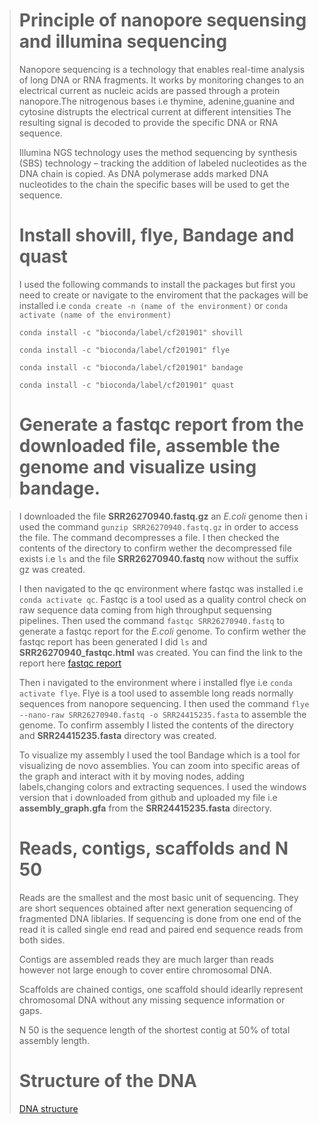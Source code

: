 ># **Principle of nanopore sequensing and illumina sequencing**
>
>Nanopore sequencing is a technology that enables real-time analysis of long DNA or RNA fragments. It works by monitoring changes to an electrical current as nucleic acids are passed through a protein nanopore.The nitrogenous bases i.e thymine, adenine,guanine and cytosine distrupts the electrical current at different intensities The resulting signal is decoded to provide the specific DNA or RNA sequence.
>
>Illumina NGS technology uses the method sequencing by synthesis (SBS) technology – tracking the addition of labeled nucleotides as the DNA chain is copied. As DNA polymerase adds marked DNA nucleotides to the chain the specific bases will be used to get the sequence.
>
># **Install shovill, flye, Bandage and quast**
>
> I used the following commands to install the packages but first you need to create or navigate to the enviroment that the packages will 
  be installed i.e `conda create -n (name of the environment)` or `conda activate (name of the environment)`
>
> `conda install -c "bioconda/label/cf201901" shovill`
>
> `conda install -c "bioconda/label/cf201901" flye`
>
> `conda install -c "bioconda/label/cf201901" bandage`
>
> `conda install -c "bioconda/label/cf201901" quast `
>
># **Generate a fastqc report from the downloaded file, assemble the genome and visualize using bandage.**

> I downloaded the file **SRR26270940.fastq.gz** an *E.coli* genome then i used the command  `gunzip SRR26270940.fastq.gz` in order to access the file. The command decompresses a file.
> I then checked the contents of the directory to confirm wether the decompressed file exists i.e `ls` and the file **SRR26270940.fastq** now without the suffix gz was created.
> 
> I then navigated to the qc environment where fastqc was installed i.e  `conda activate qc`. Fastqc is a tool used as a quality control check on raw sequence data coming from high throughput sequensing pipelines. Then used the command `fastqc SRR26270940.fastq` to generate a fastqc report for the *E.coli* genome.
> To confirm wether the fastqc report has been generated I did `ls` and **SRR26270940_fastqc.html**  was created. You can find the link to the report here [fastqc report](\\wsl.localhost\Ubuntu-22.04\home\karencherono\SRR26270940_fastqc.html)
>
> Then i navigated to the environment where i installed flye i.e `conda activate flye`. Flye is a tool used to assemble long reads normally sequences from nanopore sequencing. I then used the command `flye --nano-raw SRR26270940.fastq -o SRR24415235.fasta` to assemble the genome. To confirm assembly I listed the contents of the directory and **SRR24415235.fasta** directory was created.
>
> To visualize my assembly I used the tool Bandage which is a tool for visualizing de novo assemblies. You can zoom into specific areas of the graph and interact with it by moving nodes, adding labels,changing colors and extracting sequences. I used the windows version that i downloaded from github and uploaded my file i.e **assembly_graph.gfa** from the **SRR24415235.fasta** directory.
>
> # **Reads, contigs, scaffolds and N 50**
>
> Reads are the smallest and the most basic unit of sequencing. They are short sequences obtained after next generation sequencing of fragmented DNA liblaries. If sequencing is done from one end of the read it is called single end read and paired end sequence reads from both sides.
>
> Contigs are assembled reads they are much larger than reads however not large enough to cover entire chromosomal DNA.
>
> Scaffolds are chained contigs, one scaffold should idearlly represent chromosomal DNA without any missing sequence information or gaps.
>
> N 50 is the sequence length of the shortest contig at 50% of total assembly length.
>
> # **Structure of the DNA**
> [DNA structure](https://www.google.com/url?sa=i&url=https%3A%2F%2Fkids.britannica.com%2Fstudents%2Farticle%2FDNA%2F398123&psig=AOvVaw0z1vOpfuHCZd2LvTpSo6Bk&ust=1697635451262000&source=images&cd=vfe&opi=89978449&ved=0CBEQjRxqFwoTCMDK4oKX_YEDFQAAAAAdAAAAABAR)
